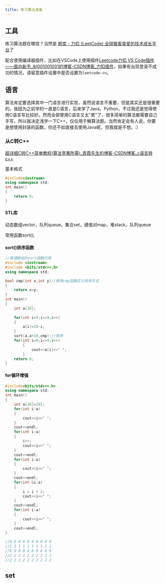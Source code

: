 ```yaml
---
title: 练习算法准备
---
```


## 工具

练习算法题在哪捏？当然是 [题库 - 力扣 (LeetCode) 全球极客挚爱的技术成长平台](https://leetcode.cn/problemset/all/)了

配合使用编译器插件，比如在VSCode上使用插件[Leetcode力扣 VS Code插件——面向新手\_lkl001001001的博客-CSDN博客\_力扣插件](https://blog.csdn.net/qq_45436706/article/details/106957473)，如果有出现登录不成功的情况，请留意插件设置中是否设置为`leetcode-cn`。

## 语言

算法肯定要选择其中一门语言进行实现，虽然说语言不重要，但是其实还是很重要的。我因为之前学的一直是C语言，后来学了Java，Python，不过我还是觉得使用C语言写比较好。然而全部使用C语言又太"累"了，很多简单的算法都需要自己手写，所以我决定浅学一下C++，仅仅用于解算法题。当然肯定会有人说，你要是想使用封装的函数，你还不如直接去使用Java呢，但我就是不想。:）

### 从C转C++

[超详细C转C++简单教程(算法竞赛所需)\_青霞先生的博客-CSDN博客\_c语言转c++](https://blog.csdn.net/wfuzhuandaaliu/article/details/122518316)



基本格式

```c++
#include<iostream>
using namespace std;
int main()
{
    return 0;
}
```



#### STL库

动态数组vector，队列queue，集合set，键值对map，堆stack，队列queue

常用函数sort();



#### sort()排序函数

```c++
//普通数组的sort函数应用
#include <iostream>
#include <bits/stdc++.h>
using namespace std;

bool cmp(int x,int y)//使用cmp函数定义排序方式
{
    return x>y;
}
int main()
{
	int a[10];
    
	for(int i=0;i<=9;i++)
	{
		a[i]=10-i;
	} 
	sort(a,a+10,cmp);//排序
	for(int i=0;i<=9;i++)
		{
			cout<<a[i]<<" ";
		}
	return 0;
}
```



#### for循环增强

```c++
#include<bits/stdc++.h>
using namespace std;
int main()
{
    int a[10]={0};
    for(int i:a)
    {
        cout<<i<<" ";
    }
    cout<<endl;
    for(int i:a)
    {
        i++;
        cout<<i<<" ";
    }
    cout<<endl;
    for(int i:a)
    {
        cout<<i<<" ";
    }
    cout<<endl;
    for(int &i:a)
    {
        i = i + 2;
        cout<<i<<" ";
    }
    cout<<endl;
    for(int i:a)
    {
        cout<<i<<" ";
    }
    cout<<endl;
}

//0 0 0 0 0 0 0 0 0 0 
//1 1 1 1 1 1 1 1 1 1
//0 0 0 0 0 0 0 0 0 0
//2 2 2 2 2 2 2 2 2 2
//2 2 2 2 2 2 2 2 2 2
```

## set
